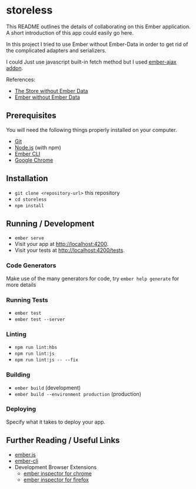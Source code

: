 # storeless

This README outlines the details of collaborating on this Ember application.
A short introduction of this app could easily go here.

In this project I tried to use Ember without Ember-Data in order to get rid of the complicated adapters and serializers.

I could Just use javascript built-in fetch method but I used [ember-ajax addon](https://github.com/ember-cli/ember-ajax).

References:

- [The Store without Ember Data ](https://blog.pablobm.com/2019/01/15/store-without-ember-data.html)
- [Ember without Ember Data](https://eviltrout.com/2013/03/23/ember-without-data.html)


## Prerequisites

You will need the following things properly installed on your computer.

* [Git](https://git-scm.com/)
* [Node.js](https://nodejs.org/) (with npm)
* [Ember CLI](https://ember-cli.com/)
* [Google Chrome](https://google.com/chrome/)

## Installation

* `git clone <repository-url>` this repository
* `cd storeless`
* `npm install`

## Running / Development

* `ember serve`
* Visit your app at [http://localhost:4200](http://localhost:4200).
* Visit your tests at [http://localhost:4200/tests](http://localhost:4200/tests).

### Code Generators

Make use of the many generators for code, try `ember help generate` for more details

### Running Tests

* `ember test`
* `ember test --server`

### Linting

* `npm run lint:hbs`
* `npm run lint:js`
* `npm run lint:js -- --fix`

### Building

* `ember build` (development)
* `ember build --environment production` (production)

### Deploying

Specify what it takes to deploy your app.

## Further Reading / Useful Links

* [ember.js](https://emberjs.com/)
* [ember-cli](https://ember-cli.com/)
* Development Browser Extensions
  * [ember inspector for chrome](https://chrome.google.com/webstore/detail/ember-inspector/bmdblncegkenkacieihfhpjfppoconhi)
  * [ember inspector for firefox](https://addons.mozilla.org/en-US/firefox/addon/ember-inspector/)
